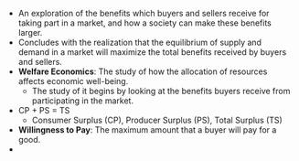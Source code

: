 - An exploration of the benefits which buyers and sellers receive for taking part in a market, and how a society can make these benefits larger.
- Concludes with the realization that the equilibrium of supply and demand in a market will maximize the total benefits received by buyers and sellers.
- **Welfare Economics**: The study of how the allocation of resources affects economic well-being.
	- The study of it begins by looking at the benefits buyers receive from participating in the market.
- CP + PS = TS
	- Consumer Surplus (CP), Producer Surplus (PS), Total Surplus (TS)
- **Willingness to Pay**: The maximum amount that a buyer will pay for a good.
- 
